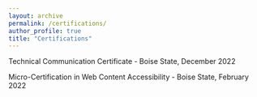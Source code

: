 ```yaml
---
layout: archive
permalink: /certifications/
author_profile: true
title: "Certifications"
---
```

Technical Communication Certificate - Boise State, December 2022

Micro-Certification in Web Content Accessibility - Boise State, February 2022
